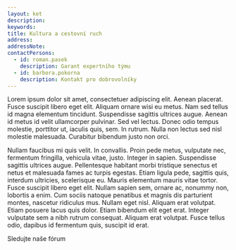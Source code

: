 ```yaml
---
layout: ket
description:
keywords:
title: Kultura a cestovní ruch
address:
addressNote:
contactPersons:
  - id: roman.pasek
    description: Garant expertního týmu
  - id: barbora.pokorna
    description: Kontakt pro dobrovolníky
---
```


Lorem ipsum dolor sit amet, consectetuer adipiscing elit. Aenean placerat. Fusce suscipit libero eget elit. Aliquam ornare wisi eu metus. Nam sed tellus id magna elementum tincidunt. Suspendisse sagittis ultrices augue. Aenean id metus id velit ullamcorper pulvinar. Sed vel lectus. Donec odio tempus molestie, porttitor ut, iaculis quis, sem. In rutrum. Nulla non lectus sed nisl molestie malesuada. Curabitur bibendum justo non orci.

Nullam faucibus mi quis velit. In convallis. Proin pede metus, vulputate nec, fermentum fringilla, vehicula vitae, justo. Integer in sapien. Suspendisse sagittis ultrices augue. Pellentesque habitant morbi tristique senectus et netus et malesuada fames ac turpis egestas. Etiam ligula pede, sagittis quis, interdum ultricies, scelerisque eu. Mauris elementum mauris vitae tortor. Fusce suscipit libero eget elit. Nullam sapien sem, ornare ac, nonummy non, lobortis a enim. Cum sociis natoque penatibus et magnis dis parturient montes, nascetur ridiculus mus. Nullam eget nisl. Aliquam erat volutpat. Etiam posuere lacus quis dolor. Etiam bibendum elit eget erat. Integer vulputate sem a nibh rutrum consequat. Aliquam erat volutpat. Fusce tellus odio, dapibus id fermentum quis, suscipit id erat.

<a href="https://forum.pirati.cz/viewforum.php?f=1326" class="super-button bg-black text-white container-padding--zero lg:container-padding--auto lg:w-full" style="text-decoration: none;">
  <span class="super-button__body" style="text-decoration: none;">Sledujte naše fórum</span>
  <i class="super-button__icon ico--bubbles" style="text-decoration: none;"></i>
</a>
